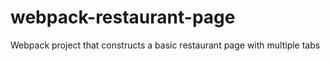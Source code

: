 # webpack-restaurant-page

Webpack project that constructs a basic restaurant page with multiple tabs